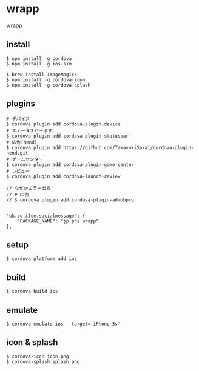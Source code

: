 # wrapp
wrapp


## install

```
$ npm install -g cordova
$ npm install -g ios-sim

$ brew install ImageMagick
$ npm install -g cordova-icon
$ npm install -g cordova-splash
```

## plugins

```
# デバイス
$ cordova plugin add cordova-plugin-device
# ステータスバー消す
$ cordova plugin add cordova-plugin-statusbar
# 広告(Nend)
$ cordova plugin add https://github.com/TakayukiSakai/cordova-plugin-nend.git
# ゲームセンター
$ cordova plugin add cordova-plugin-game-center
# レビュー
$ cordova plugin add cordova-launch-review

// なぜかエラー出る
// # 広告
// $ cordova plugin add cordova-plugin-admobpro


"uk.co.ilee.socialmessage": {
    "PACKAGE_NAME": "jp.phi.wrapp"
},
```

## setup

```
$ cordova platform add ios
```

## build

```
$ cordova build ios
```

## emulate

```
$ cordova emulate ios --target='iPhone-5s'
```

## icon & splash

```
$ cordova-icon icon.png
$ cordova-splash splash.png
```
